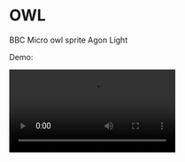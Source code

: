 # OWL

BBC Micro owl sprite Agon Light

Demo:

<video src="./owl.mp4" controls="controls" style="max-width: 730px;"></video>
